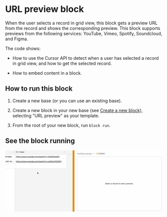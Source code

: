 # URL preview block

When the user selects a record in grid view, this block gets a preview URL from the record and shows
the corresponding preview. This block supports previews from the following services: YouTube, Vimeo,
Spotify, Soundcloud, and Figma.

The code shows:

-   How to use the Cursor API to detect when a user has selected a record in grid view, and how to
    get the selected record.

-   How to embed content in a block.

## How to run this block

1. Create a new base (or you can use an existing base).

2. Create a new block in your new base (see
   [Create a new block](https://airtable.com/developers/blocks/guides/hello-world-tutorial#create-a-new-block)),
   selecting "URL preview" as your template.

3. From the root of your new block, run `block run`.

## See the block running

![Block showing YouTube video when user selects record in grid view](media/block.gif)
